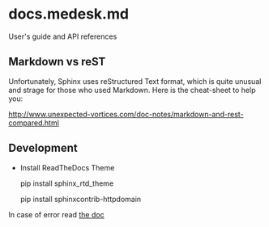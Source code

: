docs.medesk.md
==============

User's guide and API references

Markdown vs reST
----------------

Unfortunately, Sphinx uses reStructured Text format, which is quite unusual and strage for those who used Markdown. Here is the cheat-sheet to help you:

http://www.unexpected-vortices.com/doc-notes/markdown-and-rest-compared.html

Development
--------------

- Install ReadTheDocs Theme

    pip install sphinx_rtd_theme

    pip install sphinxcontrib-httpdomain

In case of error read [the doc](http://const-cast.blogspot.ru/2009/04/mercurial-on-mac-os-x-valueerror.html)

